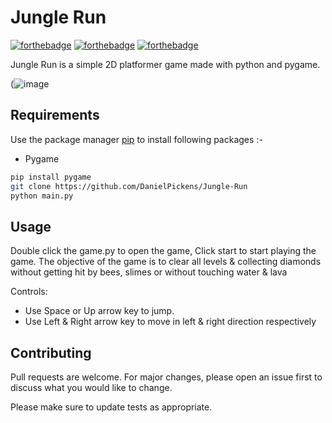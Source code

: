 # Jungle Run

[![forthebadge](https://forthebadge.com/images/badges/built-with-love.svg)](https://forthebadge.com)
[![forthebadge](https://forthebadge.com/images/badges/built-with-swag.svg)](https://forthebadge.com)
[![forthebadge](https://forthebadge.com/images/badges/made-with-python.svg)](https://forthebadge.com)

Jungle Run is a simple 2D platformer game made with python and pygame.

(![image](https://user-images.githubusercontent.com/72703981/147836532-4aca3910-97a3-4ff3-a39a-65e641bd8caf.png)



## Requirements

Use the package manager [pip](https://pip.pypa.io/en/stable/) to install following packages :-
* Pygame

```bash
pip install pygame
git clone https://github.com/DanielPickens/Jungle-Run
python main.py
```

## Usage

Double click the game.py to open the game, Click start to start playing the game. The objective of the game is to clear all levels & collecting diamonds without getting hit by bees, slimes or without touching water & lava

Controls:
* Use Space or Up arrow key to jump.
* Use Left & Right arrow key to move in left & right direction respectively

## Contributing

Pull requests are welcome. For major changes, please open an issue first to discuss what you would like to change.

Please make sure to update tests as appropriate.
